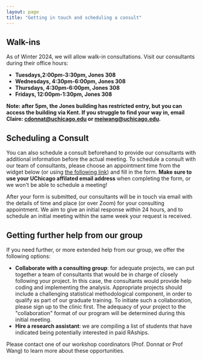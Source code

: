 ```yaml
---
layout: page
title: "Getting in touch and scheduling a consult"
---
```


## Walk-ins

As of Winter 2024, we will allow walk-in consultations. Visit our consultants during their office hours:
+ __Tuesdays,2:00pm-3:30pm, Jones 308__ 
+ __Wednesdays, 4:30pm-6:00pm, Jones 308__
+ __Thursdays, 4:30pm-6:00pm, Jones 308__  
+ __Fridays, 12:00pm-1:30pm, Jones 308__ 

__Note: after 5pm, the Jones building has restricted entry, but you can access the building via Kent. If you struggle to find your way in, email Claire: cdonnat@uchicago.edu or meiwang@uchicago.edu.__





## Scheduling a Consult 

You can also schedule a consult beforehand to provide our consultants with additional information before the actual meeting. To schedule a consult with our team of consultants, please choose an appointment time from the widget below (or using [the following link](https://appt.link/stats-consultings-meetings-bg7fl48m/60-minute-meeting)) and fill in the form. __Make sure to use your UChicago affilated email address__ when completing the form, or we won't be able to schedule a meeting! 


After your form is submitted, our consultants will be in touch via email with the details of time and place (or over Zoom) for your consulting appointment. We aim to give an initial response within 24 hours, and to schedule an initial meeting within the same week your request is received.

<script async defer src="https://js.appointlet.com/"></script>
<link href="https://js.appointlet.com/styles.css" rel="stylesheet">
<div class="appointlet-inline" data-appointlet-inline="https://appt.link/stats-consultings-meetings-bg7fl48m"></div>







## Getting further help from our group

If you need further, or more extended help from our group, we offer the following options:
+ __Collaborate with a consulting group__: for adequate projects, we can put together a team of consultants that would be in charge of closely following your project. In this case, the consultants would provide help coding and implementing the analysis. Appropriate projects should include a challenging statistical methodological component, in order to qualify as part of our graduate training. To initiate such a collaboration, please sign up to the clinic first. The adequacy of your project to the "collaboration" format of our program will be determined during this initial meeting.
+ __Hire a research assistant__: we are compiling a list of students that have indicated being potentially interested in paid RAships. 


Please contact one of our workshop coordinators (Prof. Donnat or Prof Wang) to learn more about these opportunities.






